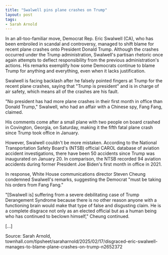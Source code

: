 ```yaml
---
title: "Swalwell pins plane crashes on Trump"
layout: post
tags:
- Sarah Arnold
---
```


In an all-too-familiar move, Democrat Rep. Eric Swalwell (CA), who has been embroiled in scandal and controversy, managed to shift blame for recent plane crashes onto President Donald Trump. Although the crashes occurred under the Trump administration, Swalwell's partisan rhetoric once again attempts to deflect responsibility from the previous administration's actions. His remarks exemplify how some Democrats continue to blame Trump for anything and everything, even when it lacks justification. 

Swalwell is facing backlash after he falsely pointed fingers at Trump for the recent plane crashes, saying that "Trump is president" and is in charge of air safety, which means all of the crashes are his fault. 

"No president has had more plane crashes in their first month in office than Donald Trump," Swalwell, who had an affair with a Chinese spy, Fang Fang, claimed.

His comments come after a small plane with two people on board crashed in Covington, Georgia, on Saturday, making it the fifth fatal plane crash since Trump took office in January. 

However, Swalwell couldn't be more mistaken. According to the National Transportation Safety Board's (NTSB) official CAROL database of aviation accident investigations, there have been 50 accidents since Trump was inaugurated on January 20. In comparison, the NTSB recorded 94 aviation accidents during former President Joe Biden's first month in office in 2021. 

In response, White House communications director Steven Cheung condemned Swalwell's remarks, suggesting the Democrat "must be taking his orders from Fang Fang." 

"[Swalwell is] suffering from a severe debilitating case of Trump Derangement Syndrome because there is no other reason anyone with a functioning brain would make that type of false and disgusting claim. He is a complete disgrace not only as an elected official but as a human being who has continued to beclown himself," Cheung continued. 

[...]

Source: Sarah Arnold, townhall.com/tipsheet/saraharnold/2025/02/17/disgraced-eric-swalwell-manages-to-blame-plane-crashes-on-trump-n2652372

